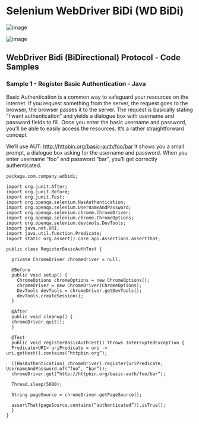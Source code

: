 # Selenium WebDriver BiDi (WD BiDi)

![image](https://github.com/lana-20/selenium-webdriver-bidi/assets/70295997/e205ab4d-a0b6-4775-a18b-d316ab0a1ca7)


![image](https://github.com/lana-20/selenium-webdriver-bidi/assets/70295997/3a498c85-59bd-4649-b357-ab65c8c0a4f7)


## WebDriver Bidi (BiDirectional) Protocol - Code Samples

### Sample 1 - Register Basic Authentication - Java

Basic Authentication is a common way to safeguard your resources on the internet.
If you request something from the server, the request goes to the browser, the browser passes it to the server. The request is basically stating “I want authentication” and yields a dialogue box with username and password fields to fill. Once you enter the basic username and password, you’ll be able to easily access the resources. It’s a rather straightforward concept. 

We’ll use AUT: http://httpbin.org/basic-auth/foo/bar
It shows you a small prompt, a dialogue box asking for the username and password. When you enter username “foo” and password “bar”, you’ll get correctly authenticated.
    
    package.com.company.wdbidi;
    
    import org.junit.After;
    import org.junit.Before;
    import org.junit.Test;
    import org.openqa.selenium.HasAuthentication;
    import org.openqa.selenium.UsernameAndPassword;
    import org.openqa.selenium.chrome.ChromeDriver;
    import org.openqa.selenium.chrome.ChromeOptions;
    import org.openqa.selenium.devtools.DevTools;
    import java.net.URI;
    import java.util.function.Predicate;
    import static org.assert().core.api.Assertions.assertThat;
    
    public class RegisterBasicAuthTest {
    
      private ChromeDriver chromedriver = null;
    
      @Before
      public void setup() {
        ChromeOptions chromeOptions = new ChromeOptions();
        chromeDriver = new ChromeDriver(ChromeOptions);
        DevTools devTools = chromeDriver.getDevTools();
        devTools.createSession();
      }
    
      @After
      public void cleanup() {
      chromeDriver.quit();
      }
    
      @Test
      public void registerBasicAuthTest() throws InterruptedException {
      Predicate<URI> uriPredicate = uri -> uri.getHost().contains(“httpbin.org”);
    	
      ((HasAuthentication) chromeDriver).register(uriPredicate, UsernameAndPassword.of(“foo”, “bar”));
      chromeDriver.get(“http://httpbin.org/basic-auth/foo/bar”);
    
      Thread.sleep(5000);
    
      String pageSource = chromeDriver.getPageSource();
    
      assertThat(pageSource.contains(“authenticated”)).isTrue();
      }
    }







